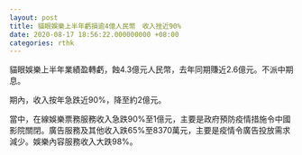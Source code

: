 ```yaml
---
layout: post
title: 貓眼娛樂上半年虧損逾4億人民幣　收入挫近90%
date: 2020-08-17 18:56:22.000000000 +08:00
categories: rthk
---
```


貓眼娛樂上半年業績盈轉虧，蝕4.3億元人民幣，去年同期賺近2.6億元。不派中期息。

期內，收入按年急跌近90%，降至約2億元。

當中，在線娛樂票務服務收入急跌90%至1億元，主要是政府預防疫情措施令中國影院關閉。廣告服務及其他收入跌65%至8370萬元，主要是疫情令廣告投放需求減少。娛樂內容服務收入大跌98%。
